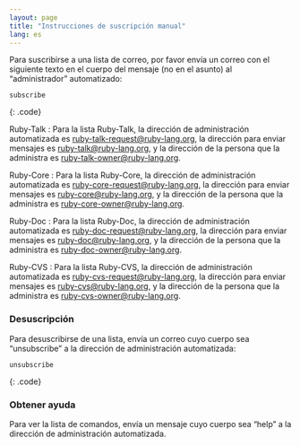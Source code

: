 ```yaml
---
layout: page
title: "Instrucciones de suscripción manual"
lang: es
---
```


Para suscribirse a una lista de correo, por favor envía un correo con el
siguiente texto en el cuerpo del mensaje (no en el asunto) al
“administrador” automatizado:

    subscribe
{: .code}

Ruby-Talk
: Para la lista Ruby-Talk, la dirección de administración automatizada
  es [ruby-talk-request@ruby-lang.org](mailto:ruby-talk-request@ruby-lang.org),
  la dirección para enviar mensajes es
  [ruby-talk@ruby-lang.org](mailto:ruby-talk@ruby-lang.org), y la
  dirección de la persona que la administra es
  [ruby-talk-owner@ruby-lang.org](mailto:ruby-talk-owner@ruby-lang.org).

Ruby-Core
: Para la lista Ruby-Core, la dirección de administración automatizada
  es [ruby-core-request@ruby-lang.org](mailto:ruby-core-request@ruby-lang.org),
  la dirección para enviar mensajes es
  [ruby-core@ruby-lang.org](mailto:ruby-core@ruby-lang.org), y la
  dirección de la persona que la administra es
  [ruby-core-owner@ruby-lang.org](mailto:ruby-core-owner@ruby-lang.org).

Ruby-Doc
: Para la lista Ruby-Doc, la dirección de administración automatizada es
  [ruby-doc-request@ruby-lang.org](mailto:ruby-doc-request@ruby-lang.org), la
  dirección para enviar mensajes es
  [ruby-doc@ruby-lang.org](mailto:ruby-doc@ruby-lang.org), y la
  dirección de la persona que la administra es
  [ruby-doc-owner@ruby-lang.org](mailto:ruby-doc-owner@ruby-lang.org).

Ruby-CVS
: Para la lista Ruby-CVS, la dirección de administración automatizada es
  [ruby-cvs-request@ruby-lang.org](mailto:ruby-cvs-request@ruby-lang.org), la
  dirección para enviar mensajes es
  [ruby-cvs@ruby-lang.org](mailto:ruby-cvs@ruby-lang.org), y la
  dirección de la persona que la administra es
  [ruby-cvs-owner@ruby-lang.org](mailto:ruby-cvs-owner@ruby-lang.org).

### Desuscripción

Para desuscribirse de una lista, envía un correo cuyo cuerpo sea
“unsubscribe” a la dirección de administración automatizada:

    unsubscribe
{: .code}

### Obtener ayuda

Para ver la lista de comandos, envía un mensaje cuyo cuerpo sea “help” a
la dirección de administración automatizada.

